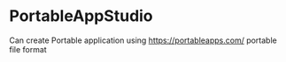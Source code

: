 # PortableAppStudio

Can create Portable application using https://portableapps.com/ portable file format
